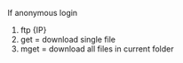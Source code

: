 If anonymous login
1. ftp {IP}
2. get = download single file
3. mget = download all files in current folder